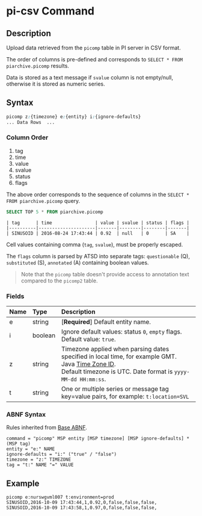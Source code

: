 # pi-csv Command

## Description

Upload data retrieved from the `picomp` table in PI server in CSV format.

The order of columns is pre-defined and corresponds to `SELECT * FROM piarchive.picomp` results.

Data is stored as a text message if `svalue` column is not empty/null, otherwise it is stored as numeric series.

## Syntax

```css
picomp z:{timezone} e:{entity} i:{ignore-defaults}
... Data Rows  ...
```

### Column Order

1. tag
2. time
3. value
4. svalue
5. status
6. flags

The above order corresponds to the sequence of columns in the `SELECT * FROM piarchive.picomp` query.

```sql
SELECT TOP 5 * FROM piarchive.picomp
```

```ls
| tag      | time                | value | svalue | status | flags |
|----------|---------------------|-------|--------|--------|-------|
| SINUSOID | 2016-08-24 17:43:44 | 0.92  | null   | 0      | SA    |
```

Cell values containing comma (`tag`, `svalue`), must be properly escaped.

The `flags` column is parsed by ATSD into separate tags: `questionable` (Q), `substituted` (S), `annotated` (A) containing boolean values.

> Note that the `picomp` table doesn't provide access to annotation text compared to the `picomp2` table.

### Fields

| **Name** | **Type** | **Description** |
|:---|:---|:---|
| e         | string       | [**Required**] Default entity name. |
| i         | boolean      | Ignore default values: status `0`, `empty` flags. Default value: `true`. |
| z         | string       | Timezone applied when parsing dates specified in local time, for example GMT.<br>Java [Time Zone ID](timezone-abnf.md).<br>Default timezone is UTC. Date format is `yyyy-MM-dd HH:mm:ss`.|
| t         | string       | One or multiple series or message tag key=value pairs, for example: `t:location=SVL` |

### ABNF Syntax

Rules inherited from [Base ABNF](base-abnf.md).

```properties
command = "picomp" MSP entity [MSP timezone] [MSP ignore-defaults] *(MSP tag)
entity = "e:" NAME
ignore-defaults = "i:" ("true" / "false")
timezone = "z:" TIMEZONE
tag = "t:" NAME "=" VALUE
```

## Example

```ls
picomp e:nurswgvml007 t:environment=prod
SINUSOID,2016-10-09 17:43:44,1,0.92,0,false,false,false,
SINUSOID,2016-10-09 17:43:58,1,0.97,0,false,false,false,
```
